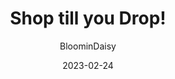 ---
author: "BloominDaisy"
date: 2023-02-24
title: "Shop till you Drop!"
images:
-  https://tr.rbxcdn.com/1e3bc26a6b209cf68ab893e77ca8ca4a/768/432/Image/Png
description: "Brookhaven Update: More shopping!"
draft: true
---